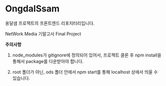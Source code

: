 # OngdalSsam

옹달샘 프로젝트의 프론트엔드 리포지터리입니다.

NetWork Media 기말고사 Final Project

**주의사항**

1) node_modules가 gitignore에 정의되어 있어서, 프로젝트 클론 후 npm install을 통해서 package를 다운받아야 합니다.

2) root 폴더가 아닌, ods 폴더 안에서 npm start를 통해 localhost 상에서 띄울 수 있습니다.
